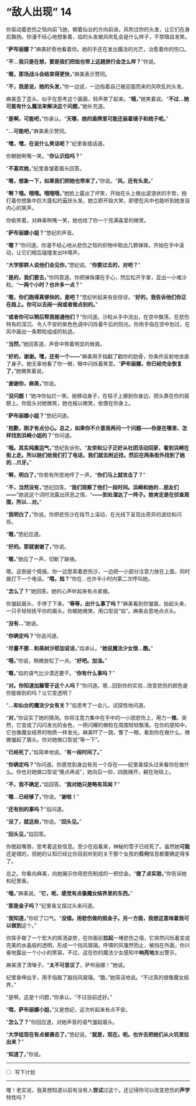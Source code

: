 # “敌人出现” 14

你驱动着悲伤之毯向前飞驰，朝着仙台的方向前进。风吹过你的头发，让它们在身后飘扬。你漫不经心地想象着，焰的头发被风吹乱会是什么样子，不禁暗自发笑。

“**萨布丽娜？**”麻美好奇地看着你。她的手还在发出魔法的光芒，治愈着你的伤口。

“**不...我只是在想，要是我们把焰也带上这趟旅行会怎么样？**”你说。

“**嗯，那场战斗会结束得更快，**”麻美表示赞同。

“**不，我是说，她的头发，**”你一边说，一边指着自己被迎面而来的风吹乱的头发。

麻美歪了歪头，似乎在思考这个画面，轻声笑了起来。“**哦，**”她笑着说。“**不过...她可能有什么魔法来解决这个问题，**”她补充道。

“**是啊，可能吧，**”你承认。“**天哪，她的盾牌里可能还装着镜子和梳子呢。**”

“**...可能吧，**”麻美表示赞同。

“**嘿，嘿，在说什么笑话呢？**”纪里香插话道。

你朝她咧嘴一笑。“**你认识焰吗？**”

“**不喜欢她，**”纪里香皱着眉头回答。

“**嗯，想象一下，如果我们把她也带来了，**”你说。“**风，还有头发。**” 

“**啊？哦。哦哦。哦哦哦，**”她脸上露出了坏笑，开始在头上做出波浪状的手势，拍打着你想象中巨大蓬松的**云**状头发。她立即开始大笑，即使在风中也能听到她发自内心的笑声。

你偷笑着，对麻美咧嘴一笑，她也给了你一个充满喜爱的微笑。

“**萨布丽娜小姐？**”悠纪的声音。

“**嗯？**”你问道。你漫不经心地从悲伤之毯的织物中取出几颗弹珠，开始在手中滚动，让它们相互碰撞发出咔嗒声。

“**大学那群人说他们会见你，**”悠纪说。“**你要过去的，对吧？**”

“**是的，我们要去，**”你同意道。你把弹珠攥在手心，然后松开手掌，显出一小堆沙粒。“**一两个小时？也许多一点？**”

“**嗯，你们跑得真够快的，是吧？**”悠纪听起来有些惊讶。“**好的，我告诉他们你正在路上。你可以去闹一闹或者做点别的。**”

“**或者你可以稍后帮我接通他们？**”你问道。沙粒从手中流出，在空中飘荡，在悲伤特有的深沉、令人不安的紫色色调中闪烁着午后的阳光。你用手指在空中划过，在风中画出一条颗粒组成的轨迹。

“**当然，**”她回答道，声音中带着明显的耸肩。

“**好的，谢谢。嘿，还有一个——**”麻美用手指戳了戳你的肋骨，你条件反射地坐直了身子。她无辜地看了你一眼，眼中闪烁着笑意。“**萨布丽娜，你已经完全恢复了，**”她微笑着说。

“**谢谢你，麻美，**”你说。

“**没问题！**”她冲你灿烂一笑。她移动身子，在毯子上挪到你身边，把头靠在你的肩膀上。你低头对她微笑，她也报以微笑，依偎在你身上。

“**萨布丽娜小姐？**”悠纪问道。

“**抱歉，刚才有点分心。总之，如果你不介意我再问一个问题——你是在哪里、怎样找到浜崎小姐的？**”你问道。

“**哦。其实纯属运气，**”悠纪告诉你。“**友奈和公子正好从社团活动回家，看到浜崎在街上走。所以她们给我们打了电话，我们就去附近找，然后在两条街外找到了她的...爪牙。**”

“**啊，明白了，**”你若有所思地哼了一声。“**你们马上就攻击了？**”

“**不，当然没有，**”悠纪回答。“**我们观察了他们一段时间。浜崎和她的...朋友们——**”她说这个词时流露出厌恶之情，“**——到处溜达了一阵子。她肯定是在侦查周围，所以...对。**”

“**我明白了，**”你说。你把悲伤沙在指节上滚动，在光线下呈现出奇异的波纹和闪烁。

“**嗯，**”悠纪应道。

“**好的。那就谢谢了，**”你说。

“**嗯，**”她应了一声，切断了联络。 

嗯。这倒是个情报。你一边思索着悲伤沙，一边把一小部分注意力放在上面，同时拨打下一个电话。“**喂，焰？**”你在...也许半小时内第二次呼叫她。

“**怎么了？**”她回答。她的心声听起来有点紧绷。

你皱起眉头，手停了下来。“**等等，出什么事了吗？**”麻美看到你皱眉，抬起头来，一只手轻轻抚平你的眉头。你朝她微笑，用口型说“焰”。麻美会意地点点头。

“**没有...**”她说。

“**你确定吗？**”你追问道。

“**尽量不要...和美树沙耶加说话，**”焰承认。“**她说魔法少女很...酷。**” 

“**哦，**”你说，稍微放松了一点。“**好吧。加油。**”

“**嗯，**”焰的语气比沙漠还要干。“**你有什么事吗？**”

“**对。你知道加藤雪子这个人吗？**”你问道。嗯...回到你的实验...改变悲伤的颜色是你能做到的吗？让它变透明？ 

“**...和仙台的魔法少女有关？**”焰思考了一会儿，试探性地问道。

“**对，**”你证实了她的猜测。你将注意力集中在手中的一小团悲伤上，用力一**推**。突然，它变成了闪闪发光的金色，一把闪耀的微粒在周围轻轻飘落。在你的感知中，它也像魔女结界的物质一样发光。麻美吓了一跳，瞥了一眼，看到你在做什么，微微皱起了眉头。你对她做口型说“等一下”。

“**已经死了，**”焰简单地说。“**有一段时间了。**”

“**你确定吗？**”你问道。你感觉到身边有另一个存在——纪里香探头过来看你在做什么。你也对她做口型说“晚点再说”，她向后一仰，四肢摊开，躺在地毯上。

“**不，我不确定，**”焰回答。“**我对她只是略有耳闻？**”

“**嗯...已经够了，**”你说。“**谢啦！**”

“**还有别的事吗？**”焰问道。

“**没了，就这些，**”你说。“**回头见。**”

“**回头见，**”焰回答。

你抿起嘴唇，思考着这些信息。至少在焰看来，神秘的雪子已经死了。虽然她**可能**还是错的，但她的认知已经比你目前听到的关于那个女孩的**任何**信息都要确定得多了。

总之。你看向麻美，向她展示你用悲伤制成的一把仿金。“**做了点实验，**”你告诉她和纪里香。

“**哦，**”麻美说。“**它，呃，感觉有点像魔女结界里的东西。**” 

“**那是金子吗？**”纪里香又探过头来问道。

“**我知道，**”你叹了口气。“**没错。用悲伤做的假金子。另一方面，我想这意味着我可以做到**这个。”

你挥手做了一个宏大的挥洒姿势，在你面前**拉起**一堵悲伤之墙，它突然闪烁着变成完美的水晶般的透明，形成一个挡风玻璃。呼啸的风戛然而止，被挡在外面，你兴奋地露出一个小小的笑容。不过，这在你的魔法少女感知中**响亮地**发出警示。

麻美清了清嗓子。“**太不可思议了**，萨布丽娜！”她说。

纪里香伸出手，用手指敲了敲挡风玻璃。“酷，”她简洁地说。“不过真的很像魔女结界。”

“是啊，这是个问题，”你承认。“不过目前还好。”

“**喂，萨布丽娜小姐，**”又是悠纪，这次听起来有点不安。

“**怎么了？**”你回应道，对她声音的语气皱起眉头。

“**大学组现在有点被袭击了，**”悠纪说。“**就是，**现在**。呃。也许去把她们从火坑里拉出来？**”

“**知道了，**”你说。 

---

- [ ] 写下计划

---

喔！老实说，我真想知道以前有没有人**尝试**过这个。还记得你可以改变悲伤的**声学**特性吗？
